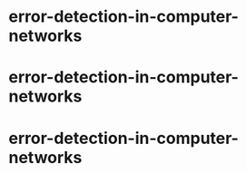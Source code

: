 # error-detection-in-computer-networks
# error-detection-in-computer-networks
# error-detection-in-computer-networks
